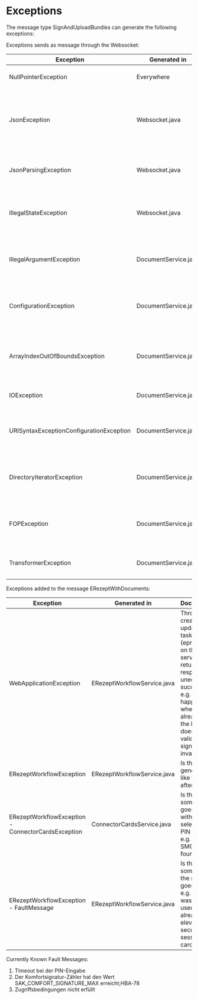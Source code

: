 # Exceptions

The message type SignAndUploadBundles can generate the following exceptions:

Exceptions sends as message through the Websocket:

| Exception  | Generated in | Documentation |
| ---------- | ------------ | ------------- |
| NullPointerException | Everywhere | Happens if a null reference is access |
| JsonException | Websocket.java | if a JSON object cannot be created due to i/o error (IOException would be cause of JsonException) |
| JsonParsingException | Websocket.java | if a JSON object cannot be created due to incorrect representation |
| IllegalStateException | Websocket.java | if read, readObject, readArray, readValue or close method is already called |
| IllegalArgumentException | DocumentService.java | Thrown during intialization of service, when FOP factory has illegal arguments |
| ConfigurationException | DocumentService.java | Thrown during intialization of service, when FOP factory has an invalid configuration |
| ArrayIndexOutOfBoundsException | DocumentService.java | Thrown during intialization of service, when it is tried to access an array that is shorter than the index |
| IOException |  DocumentService.java | Thrown when files can't be read |
| URISyntaxExceptionConfigurationException |  DocumentService.java | Thrown when certain URIs can't be parsed e.g. the onces for the base directory |
| DirectoryIteratorException | DocumentService.java | Thrown during intialization of service, when the fonts from the JARs can't be extracted |
| FOPException |  DocumentService.java | Thrown during intialization of service, when in general the factory can't be build |
| TransformerException | DocumentService.java | Thrown when the XSLT transformation did not work |

Exceptions added to the message ERezeptWithDocuments:

| Exception | Generated in | Documentation |
| ---------- | ------------ | ------------- |
| WebApplicationException | ERezeptWorkflowService.java | Thrown when creating or updating the task (eprescription) on the domain services returns a response code unequals to a success code e.g. 200 this happens e.g. when the id is already taken, the bundle does not validate or signature is invalid |
| ERezeptWorkflowException | ERezeptWorkflowService.java | Is thrown for general errors like task is null after creating it |
| ERezeptWorkflowException - ConnectorCardsException | ConnectorCardsService.java | Is thrown when something goes wrong with the card selection or the PIN entering e.g. no active SMC or eHBA found | 
| ERezeptWorkflowException - FaultMessage | ERezeptWorkflowService.java | Is thrown when something with the signing goes wrong e.g. job number was already used or there is already an elevated security session on the card |

Currently Known Fault Messages:

 1. Timeout bei der PIN-Eingabe
 2. Der Komfortsignatur-Zähler hat den Wert SAK_COMFORT_SIGNATURE_MAX erreicht;HBA-78
 3. Zugriffsbedingungen nicht erfüllt

